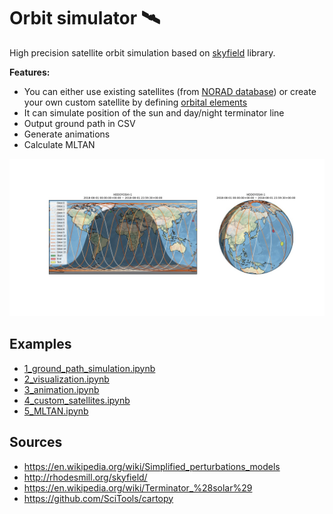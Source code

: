 # Orbit simulator 🛰️

High precision satellite orbit simulation based on [skyfield](http://rhodesmill.org/skyfield/) library.

**Features:**

- You can either use existing satellites (from [NORAD database](http://celestrak.com/)) or create your own custom satellite by defining [orbital elements](https://en.wikipedia.org/wiki/Orbital_elements)
- It can simulate position of the sun and day/night terminator line
- Output ground path in CSV
- Generate animations
- Calculate MLTAN

![ground path](ground_path_hodoyoshi_1.jpg)

## Examples

- [1_ground_path_simulation.ipynb](./1_ground_path_simulation.ipynb)
- [2_visualization.ipynb](./2_visualization.ipynb)
- [3_animation.ipynb](./3_animation.ipynb)
- [4_custom_satellites.ipynb](./4_custom_satellites.ipynb)
- [5_MLTAN.ipynb](./5_MLTAN.ipynb)

## Sources

- https://en.wikipedia.org/wiki/Simplified_perturbations_models
- http://rhodesmill.org/skyfield/
- https://en.wikipedia.org/wiki/Terminator_%28solar%29
- https://github.com/SciTools/cartopy
